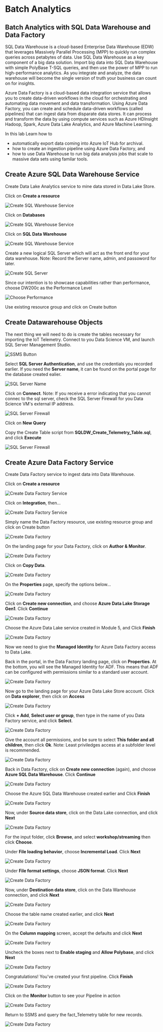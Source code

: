 # Batch Analytics

## Batch Analytics with SQL Data Warehouse and Data Factory

SQL Data Warehouse is a cloud-based Enterprise Data Warehouse (EDW) that leverages Massively Parallel Processing (MPP) to quickly run complex queries across petabytes of data. Use SQL Data Warehouse as a key component of a big data solution. Import big data into SQL Data Warehouse with simple PolyBase T-SQL queries, and then use the power of MPP to run high-performance analytics. As you integrate and analyze, the data warehouse will become the single version of truth your business can count on for insights.

Azure Data Factory is a cloud-based data integration service that allows you to create data-driven workflows in the cloud for orchestrating and automating data movement and data transformation. Using Azure Data Factory, you can create and schedule data-driven workflows (called pipelines) that can ingest data from disparate data stores. It can process and transform the data by using compute services such as Azure HDInsight Hadoop, Spark, Azure Data Lake Analytics, and Azure Machine Learning.

In this lab Learn how to 

* automatically export data coming into Azure IoT Hub for archival.
* how to create an ingestion pipeline using Azure Data Factory, and
* how to use Data Warehouse to run big data analysis jobs that scale to massive data sets using familar tools.

## Create Azure SQL Data Warehouse Service

Create Data Lake Analytics service to mine data stored in Data Lake Store.

Click on **Create a resource**

![Create SQL Warehouse Service](images/create_resource.png)

Click on **Databases**

![Create SQL Warehouse Service](images/dataanalytics.png)

Click on **SQL Data Warehouse**

![Create SQL Warehouse Service](images/01_Create_Data_Lake_Analytics_Service.png)

Create a new logical SQL Server which will act as the front end for your data warehouse.  Note: Record the Server name, admin, and passoword for later.

![Create SQL Server](images/02_Create_Data_Lake_Pick_Store.png)

Since our intention is to showcase capabilities rather than performance, choose DW200c as the Performance Level

![Choose Performance](images/03_Create_Data_Lake_Analytics_Performance.png)

Use existing resource group and click on Create button

## Create Datawarehouse Objects

The next thing we will need to do is create the tables necessary for importing the IoT Telemetry.  Connect to you Data Science VM, and launch SQL Server Management Studio.

![SSMS Button](images/SSMS_button.png)

Select **SQL Server Authentication**, and use the credentials you recorded earlier.  If you need the **Server name**, it can be found on the portal page for the database created ealier.

![SQL Server Name](images/sql_server_name.png)

Click on **Connect**.  Note: If you receive a error indicating that you cannot connec to the sql server, check the SQL Server Firewall for you Data Science VM's external IP address.

![SQL Server Firewall](images/sql_server_firewall.png)

Click on **New Query**

Copy the Create Table script from **SQLDW_Create_Telemetry_Table.sql**, and click **Execute**

![SQL Server Firewall](images/create_table.png)

## Create Azure Data Factory Service

Create Data Factory service to ingest data into Data Warehouse.

Click on **Create a resource**

![Create Data Factory Service](images/create_resource.png)

Click on **Integration**, then...

![Create Data Factory Service](images/integration.png)

Simply name the Data Factory resource, use existing resource group and click on Create button

![Create Data Factory](images/06_Create_Data_Factory_Successful.png)

On the landing page for your Data Factory, click on **Author & Monitor**.

![Create Data Factory](images/adf_author_monitor.png)

Click on **Copy Data**.

![Create Data Factory](images/click_create_pipeline.png)

On the **Properties** page, specify the options below...

![Create Data Factory](images/copy_properties.png)

Click on **Create new connection**, and choose **Azure Data Lake Storage Gen1**.  Click **Continue**

![Create Data Factory](images/create_new_storage.png)

Choose the Azure Data Lake service created in Module 5, and Click **Finish**

![Create Data Factory](images/create_new_storage_success.png)

Now we need to give the **Managed Identity** for Azure Data Factory access to Data Lake.

Back in the portal, in the Data Factory landing page, click on **Properties**.  At the bottom, you will see the Managed Identity for ADF.  This means that ADF can be configured with permissions similar to a standard user account.

![Create Data Factory](images/adf_managed_identity.png)

Now go to the landing page for your Azure Data Lake Store account.  Click on **Data explorer**, then click on **Access**

![Create Data Factory](images/adls_access.png)

Click **+ Add**, **Select user or group**, then type in the name of you Data Factory service, and click **Select**.

![Create Data Factory](images/adls_invite.png)

Give the account all permissions, and be sure to select **This folder and all children**, then click **Ok**.  Note: Least priviledges access at a subfolder level is recommended.

![Create Data Factory](images/adls_permissions.png)

Back in Data Factory, click on **Create new connection** (again), and choose **Azure SQL Data Warehouse**.  Click **Continue**

![Create Data Factory](images/create_new_warehouse.png)

Choose the Azure SQL Data Warehouse created earlier and Click **Finish**

![Create Data Factory](images/create_new_warehouse_success.png)

Now, under **Source data store**, click on the Data Lake connection, and click **Next**

![Create Data Factory](images/source_data.png)

For the input folder, click **Browse**, and select **workshop/streaming** then click **Choose**.

Under **File loading behavior**, choose **Incremental Load**.  Click **Next**

![Create Data Factory](images/adls_input_folder.png)

Under **File format settings**, choose **JSON format**.  Click **Next**

![Create Data Factory](images/adls_json_format.png)

Now, under **Destination data store**, click on the Data Warehouse connection, and click **Next**

![Create Data Factory](images/destination_data.png)

Choose the table name created earlier, and click **Next**

![Create Data Factory](images/pick_table.png)

On the **Column mapping** screen, accept the defaults and click **Next**

![Create Data Factory](images/column_mappings.png)

Uncheck the boxes next to **Enable staging** and **Allow Polybase**, and click **Next**

![Create Data Factory](images/disable_staging.png)

Congratulations!  You've created your first pipeline.  Click **Finish**

![Create Data Factory](images/pipeline_created.png)

Click on the **Monitor** button to see your Pipeline in action

![Create Data Factory](images/pipeline_monitor.png)

Return to SSMS and query the fact_Telemetry table for new records.

![Create Data Factory](images/ssms.png)

